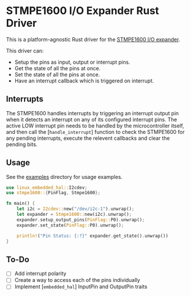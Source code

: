 # STMPE1600 I/O Expander Rust Driver

This is a platform-agnostic Rust driver for the [STMPE1600 I/O expander](https://www.st.com/en/interfaces-and-transceivers/stmpe1600.html).

This driver can:
- Setup the pins as input, output or interrupt pins.
- Get the state of all the pins at once.
- Set the state of all the pins at once.
- Have an interrupt callback which is triggered on interrupt.

## Interrupts

The STMPE1600 handles interrupts by triggering an interrupt output pin when it detects an interrupt on any of its configured interrupt pins. The active LOW interrupt pin needs to be handled by the microcontroller itself, and then call the [`handle_interrupt`] function to check the STMPE1600 for any pending interrupts, execute the relevent callbacks and clear the pending bits.

## Usage

See the [examples](examples/) directory for usage examples.

```rust
use linux_embedded_hal::I2cdev;
use stmpe1600::{PinFlag, Stmpe1600};

fn main() {
	let i2c = I2cdev::new("/dev/i2c-1").unwrap();
	let expander = Stmpe1600::new(i2c).unwrap();
	expander.setup_output_pins(PinFlag::P0).unwrap();
	expander.set_state(PinFlag::P0).unwrap();

	println!("Pin Status: {:?}" expander.get_state().unwrap())
}
```

## To-Do
- [ ] Add interrupt polarity
- [ ] Create a way to access each of the pins individually
- [ ] Implement [`embedded_hal`] InputPin and OutputPin traits